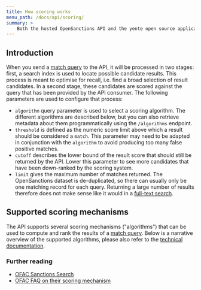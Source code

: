 ```yaml
---
title: How scoring works
menu_path: /docs/api/scoring/
summary: >
    Both the hosted OpenSanctions API and the yente open source application provide a selection of different mechanisms that can be used to score result matches.
---
```


## Introduction

When you send a [match query](/docs/api/matching/) to the API, it will be processed in two stages: first, a search index is used to locate possible candidate results. This process is meant to optimise for recall, i.e. find a broad selection of result candidates. In a second stage, these candidates are scored against the query that has been provided by the API consumer. The following parameters are used to configure that process:

* `algorithm` query parameter is used to select a scoring algorithm. The different algorithms are described below, but you can also retrieve metadata about them programmatically using the `/algorithms` endpoint.
* `threshold` is defined as the numeric score limit above which a result should be considered a `match`. This parameter may need to be adapted in conjunction with the `algorithm` to avoid producing too many false positive matches.
* `cutoff` describes the lower bound of the result score that should still be returned by the API. Lower this parameter to see more candidates that have been down-ranked by the scoring system.
* `limit` gives the maximum number of matches returned. The OpenSanctions dataset is de-duplicated, so there can usually only be one matching record for each query. Returning a large number of results therefore does not make sense like it would in a [full-text search](/docs/api/pick/).

## Supported scoring mechanisms

The API supports several scoring mechanisms ("algorithms") that can be used to compute and rank the results of a [match query](/docs/api/matching/). Below is a narrative overview of the supported algorithms, please also refer to the [technical documentation](/matcher/).



### Further reading

* [OFAC Sanctions Search](https://sanctionssearch.ofac.treas.gov/)
* [OFAC FAQ on their scoring mechanism](https://ofac.treasury.gov/faqs/topic/1636)
